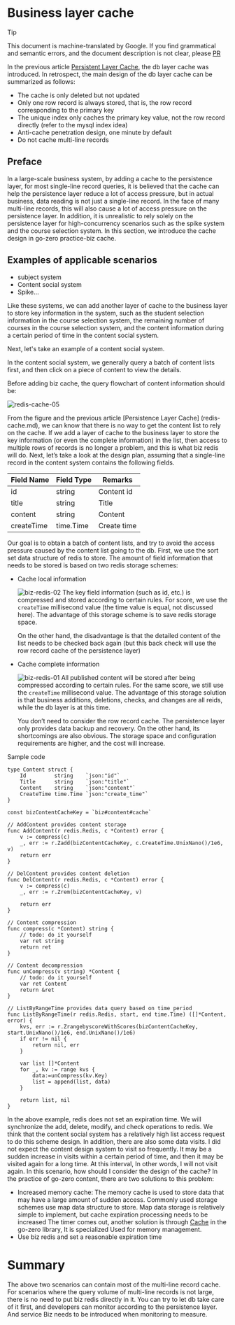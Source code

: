 # Business layer cache

> [!TIP]
> This document is machine-translated by Google. If you find grammatical and semantic errors, and the document description is not clear, please [PR](doc-contibute.md)

In the previous article [Persistent Layer Cache](redis-cache.md), the db layer cache was introduced. In retrospect, the main design of the db layer cache can be summarized as follows:

* The cache is only deleted but not updated
* Only one row record is always stored, that is, the row record corresponding to the primary key
* The unique index only caches the primary key value, not the row record directly (refer to the mysql index idea)
* Anti-cache penetration design, one minute by default
* Do not cache multi-line records

## Preface

In a large-scale business system, by adding a cache to the persistence layer, for most single-line record queries, 
it is believed that the cache can help the persistence layer reduce a lot of access pressure, but in actual business, 
data reading is not just a single-line record.
In the face of many multi-line records, this will also cause a lot of access pressure on the persistence layer. 
In addition, it is unrealistic to rely solely on the persistence layer for high-concurrency scenarios such as the spike system and the course selection system. 
In this section, we introduce the cache design in go-zero practice-biz cache.

## Examples of applicable scenarios

* subject system
* Content social system
* Spike...

Like these systems, we can add another layer of cache to the business layer to store key information in the system, 
such as the student selection information in the course selection system, the remaining number of courses in the course selection system, 
and the content information during a certain period of time in the content social system.

Next, let's take an example of a content social system.

In the content social system, we generally query a batch of content lists first, 
and then click on a piece of content to view the details.

Before adding biz cache, the query flowchart of content information should be:

![redis-cache-05](./resource/redis-cache-05.png)

From the figure and the previous article [Persistence Layer Cache] (redis-cache.md), 
we can know that there is no way to get the content list to rely on the cache.
If we add a layer of cache to the business layer to store the key information (or even the complete information) in the list, 
then access to multiple rows of records is no longer a problem, and this is what biz redis will do. Next, 
let’s take a look at the design plan, assuming that a single-line record in the content system contains the following fields.

|Field Name|Field Type|Remarks|
|---|---|---|
|id|string|Content id|
|title|string|Title|
|content|string|Content|
|createTime|time.Time|Create time|

Our goal is to obtain a batch of content lists, and try to avoid the access pressure caused by the content list going to the db. 
First, we use the sort set data structure of redis to store. The amount of field information that needs to be stored is based on 
two redis storage schemes:

* Cache local information
  
  ![biz-redis-02](./resource/biz-redis-02.svg)
  The key field information (such as id, etc.) is compressed and stored according to certain rules. 
  For score, we use the `createTime` millisecond value (the time value is equal, not discussed here). 
  The advantage of this storage scheme is to save redis storage space.
  
  On the other hand, the disadvantage is that the detailed content of the list needs to be checked back again (but this back check will use the row record cache of the persistence layer)

* Cache complete information
  
  ![biz-redis-01](./resource/biz-redis-01.svg)
  All published content will be stored after being compressed according to certain rules. For the same score, 
  we still use the `createTime` millisecond value. The advantage of this storage solution is that business additions, 
  deletions, checks, and changes are all reids, while the db layer is at this time.
  
  You don’t need to consider the row record cache. The persistence layer only provides data backup and recovery. 
  On the other hand, its shortcomings are also obvious. The storage space and configuration requirements are higher, and the cost will increase.

Sample code
```golang
type Content struct {
    Id         string    `json:"id"`
    Title      string    `json:"title"`
    Content    string    `json:"content"`
    CreateTime time.Time `json:"create_time"`
}

const bizContentCacheKey = `biz#content#cache`

// AddContent provides content storage
func AddContent(r redis.Redis, c *Content) error {
    v := compress(c)
    _, err := r.Zadd(bizContentCacheKey, c.CreateTime.UnixNano()/1e6, v)
    return err
}

// DelContent provides content deletion
func DelContent(r redis.Redis, c *Content) error {
    v := compress(c)
    _, err := r.Zrem(bizContentCacheKey, v)

    return err
}

// Content compression
func compress(c *Content) string {
    // todo: do it yourself
    var ret string
    return ret
}

// Content decompression
func unCompress(v string) *Content {
	// todo: do it yourself
	var ret Content
	return &ret
}

// ListByRangeTime provides data query based on time period
func ListByRangeTime(r redis.Redis, start, end time.Time) ([]*Content, error) {
	kvs, err := r.ZrangebyscoreWithScores(bizContentCacheKey, start.UnixNano()/1e6, end.UnixNano()/1e6)
	if err != nil {
		return nil, err
	}

	var list []*Content
	for _, kv := range kvs {
		data:=unCompress(kv.Key)
		list = append(list, data)
	}

	return list, nil
}

```

In the above example, redis does not set an expiration time. We will synchronize the add, delete, modify, 
and check operations to redis. We think that the content social system has a relatively high list access request to do this scheme design.
In addition, there are also some data visits. I did not expect the content design system to visit so frequently. 
It may be a sudden increase in visits within a certain period of time, and then it may be visited again for a long time. At this interval,
In other words, I will not visit again. In this scenario, how should I consider the design of the cache? 
In the practice of go-zero content, there are two solutions to this problem:

* Increased memory cache: The memory cache is used to store data that may have a large amount of sudden access. Commonly used storage schemes use map data structure to store. 
  Map data storage is relatively simple to implement, but cache expiration processing needs to be increased
  The timer comes out, another solution is through [Cache](https://github.com/zeromicro/go-zero/blob/master/core/collection/cache.go) in the go-zero library, It is specialized
  Used for memory management.
* Use biz redis and set a reasonable expiration time

# Summary
The above two scenarios can contain most of the multi-line record cache. For scenarios where the query volume of multi-line records is not large, 
there is no need to put biz redis directly in it. You can try to let db take care of it first, and developers can monitor according to the persistence layer. And service
Biz needs to be introduced when monitoring to measure.
